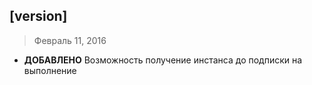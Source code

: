 ## [version]
> Февраль 11, 2016

* **ДОБАВЛЕНО** Возможность получение инстанса до подписки на выполнение